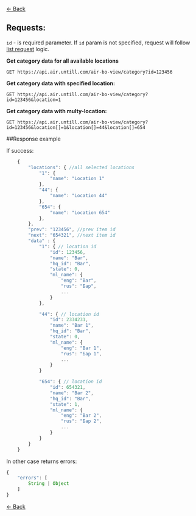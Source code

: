 [← Back](README.md)

## Requests:

`id` - is required parameter. If `id` param is not specified, request will follow [list request](List.md) logic.

**Get category data for all available locations**
```
GET https://api.air.untill.com/air-bo-view/category?id=123456
```

**Get category data with specified location:**

```
GET https://api.air.untill.com/air-bo-view/category?id=123456&location=1
```

**Get category data with multy-location:**

```
GET https://api.air.untill.com/air-bo-view/category?id=123456&location[]=1&location[]=44&location[]=654
```

##Response example

If success:

```javascript
    {
        "locations": { //all selected locations
            "1": {
                "name": "Location 1"
            },
            "44": {
                "name": "Location 44"
            },
            "654": {
                "name": "Location 654"
            },
        },
        "prev": "123456", //prev item id
        "next": "654321", //next item id
        "data" : {
            "1": { // location id
                "id": 123456,
                "name": "Bar",
                "hq_id": "Bar",
                "state": 0,
                "ml_name": {
                    "eng": "Bar",
                    "rus": "Бар",
                    ...
                }
            },

            "44": { // location id
                "id": 2334231,
                "name": "Bar 1",
                "hq_id": "Bar",
                "state": 0,
                "ml_name": {
                    "eng": "Bar 1",
                    "rus": "Бар 1",
                    ...
                }
            }

            "654": { // location id
                "id": 654321,
                "name": "Bar 2",
                "hq_id": "Bar",
                "state": 1,
                "ml_name": {
                    "eng": "Bar 2",
                    "rus": "Бар 2",
                    ...
                }
            }
        }
    }
```

In other case returns errors:

```javascript
{
    "errors": [
        String | Object
    ]
}
```

[← Back](README.md)
